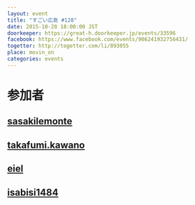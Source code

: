 ```yaml
---
layout: event
title: "すごい広島 #128"
date: 2015-10-28 18:00:00 JST
doorkeeper: https://great-h.doorkeeper.jp/events/33596
facebook: https://www.facebook.com/events/906241932756431/
togetter: http://togetter.com/li/893055
place: movin_on
categories: events
---
```


# 参加者


## [sasakilemonte](https://github.com/sasakilemonte)


## [takafumi.kawano](https://www.facebook.com/takafumi.kawano)


## [eiel](http://eiel.info/)


## [isabisi1484](http://twitter.com/isabisi1484)
